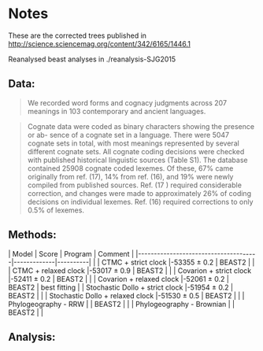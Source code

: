 # Notes

These are the corrected trees published in
http://science.sciencemag.org/content/342/6165/1446.1


Reanalysed beast analyses in ./reanalysis-SJG2015



## Data:

> We recorded word forms and cognacy judgments across 207 meanings in 103 contemporary and ancient languages.

> Cognate data were coded as binary characters showing the presence or ab- sence of a cognate set in a language. There
> were 5047 cognate sets in total, with most meanings represented by several different cognate sets. All cognate coding
> decisions were checked with published historical linguistic sources (Table S1). The database contained 25908 cognate
> coded lexemes. Of these, 67% came originally from ref. (17), 14% from ref. (16), and 19% were newly compiled from
> published sources. Ref. (17 ) required considerable correction, and changes were made to approximately 26% of coding
> decisions on individual lexemes. Ref. (16) required corrections to only 0.5% of lexemes.


## Methods:

| Model                                | Score       | Program  | Comment            |
|--------------------------------------|-------------|----------|                    |
| CTMC + strict clock                  |-53355 ± 0.2 | BEAST2   |                    |
| CTMC + relaxed clock                 |-53017 ± 0.9 | BEAST2   |                    |
| Covarion + strict clock              |-52411 ± 0.2 | BEAST2   |                    |
| Covarion + relaxed clock             |-52061 ± 0.2 | BEAST2   | best fitting       |
| Stochastic Dollo + strict clock      |-51954 ± 0.2 | BEAST2   |                    |
| Stochastic Dollo + relaxed clock     |-51530 ± 0.5 | BEAST2   |                    |
| Phylogeography - RRW                 |             | BEAST2   |                    |
| Phylogeography - Brownian            |             | BEAST2   |                    |



## Analysis:


